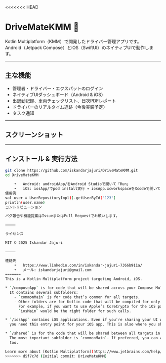 <<<<<<< HEAD
# DriveMateKMM 🚗

Kotlin Multiplatform（KMM）で開発したドライバー管理アプリです。  
Android（Jetpack Compose）とiOS（SwiftUI）のネイティブUIで動作します。

---

## 主な機能

- 管理者・ドライバー・エクスパットのログイン
- ネイティブUIダッシュボード（Android & iOS）
- 出退勤記録、車両チェックリスト、日次PDFレポート
- ドライバーのリアルタイム追跡（今後実装予定）
- タスク通知

---

## スクリーンショット

<!-- ここにアプリのスクリーンショットを貼り付けてください -->
<!-- 例: ![Androidダッシュボード](path/to/android-screenshot.png) -->

---

## インストール & 実行方法

```bash
git clone https://github.com/iskandarjajuri/DriveMateKMM.git
cd DriveMateKMM

	•	Android: androidApp/をAndroid Studioで開いて「Run」
	•	iOS: iosApp/でpod install実行 → iosApp.xcworkspaceをXcodeで開いて「Run」
使用例
val user = UserRepositoryImpl().getUserById("123")
println(user.name)
コントリビューション

バグ報告や機能提案はIssueまたはPull Requestでお願いします。

⸻

ライセンス

MIT © 2025 Iskandar Jajuri

⸻

連絡先
	•	https://www.linkedin.com/in/iskandar-jajuri-7366b911a/
	•	メール: iskandarjajuri@gmail.com
=======
This is a Kotlin Multiplatform project targeting Android, iOS.

* `/composeApp` is for code that will be shared across your Compose Multiplatform applications.
  It contains several subfolders:
    - `commonMain` is for code that’s common for all targets.
    - Other folders are for Kotlin code that will be compiled for only the platform indicated in the folder name.
      For example, if you want to use Apple’s CoreCrypto for the iOS part of your Kotlin app,
      `iosMain` would be the right folder for such calls.

* `/iosApp` contains iOS applications. Even if you’re sharing your UI with Compose Multiplatform,
  you need this entry point for your iOS app. This is also where you should add SwiftUI code for your project.

* `/shared` is for the code that will be shared between all targets in the project.
  The most important subfolder is `commonMain`. If preferred, you can add code to the platform-specific folders here
  too.

Learn more about [Kotlin Multiplatform](https://www.jetbrains.com/help/kotlin-multiplatform-dev/get-started.html)…
>>>>>>> d5f7c7d (Initial commit: DriveMateKMM)
